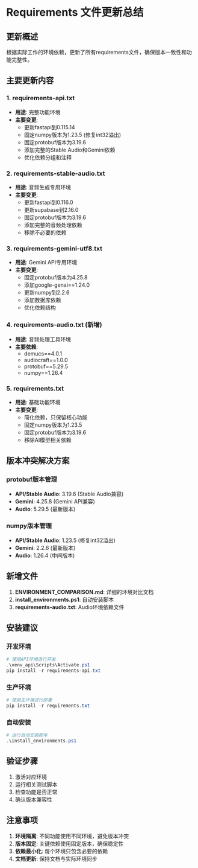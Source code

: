 # Requirements 文件更新总结

## 更新概述

根据实际工作的环境依赖，更新了所有requirements文件，确保版本一致性和功能完整性。

## 主要更新内容

### 1. requirements-api.txt
- **用途**: 完整功能环境
- **主要变更**:
  - 更新fastapi到0.115.14
  - 固定numpy版本为1.23.5 (修复int32溢出)
  - 固定protobuf版本为3.19.6
  - 添加完整的Stable Audio和Gemini依赖
  - 优化依赖分组和注释

### 2. requirements-stable-audio.txt
- **用途**: 音频生成专用环境
- **主要变更**:
  - 更新fastapi到0.116.0
  - 更新supabase到2.16.0
  - 固定protobuf版本为3.19.6
  - 添加完整的音频处理依赖
  - 移除不必要的依赖

### 3. requirements-gemini-utf8.txt
- **用途**: Gemini API专用环境
- **主要变更**:
  - 固定protobuf版本为4.25.8
  - 添加google-genai==1.24.0
  - 更新numpy到2.2.6
  - 添加数据库依赖
  - 优化依赖结构

### 4. requirements-audio.txt (新增)
- **用途**: 音频处理工具环境
- **主要依赖**:
  - demucs==4.0.1
  - audiocraft==1.0.0
  - protobuf==5.29.5
  - numpy==1.26.4

### 5. requirements.txt
- **用途**: 基础功能环境
- **主要变更**:
  - 简化依赖，只保留核心功能
  - 固定numpy版本为1.23.5
  - 固定protobuf版本为3.19.6
  - 移除AI模型相关依赖

## 版本冲突解决方案

### protobuf版本管理
- **API/Stable Audio**: 3.19.6 (Stable Audio兼容)
- **Gemini**: 4.25.8 (Gemini API兼容)
- **Audio**: 5.29.5 (最新版本)

### numpy版本管理
- **API/Stable Audio**: 1.23.5 (修复int32溢出)
- **Gemini**: 2.2.6 (最新版本)
- **Audio**: 1.26.4 (中间版本)

## 新增文件

1. **ENVIRONMENT_COMPARISON.md**: 详细的环境对比文档
2. **install_environments.ps1**: 自动安装脚本
3. **requirements-audio.txt**: Audio环境依赖文件

## 安装建议

### 开发环境
```powershell
# 使用API环境进行开发
.\venv_api\Scripts\Activate.ps1
pip install -r requirements-api.txt
```

### 生产环境
```powershell
# 使用主环境进行部署
pip install -r requirements.txt
```

### 自动安装
```powershell
# 运行自动安装脚本
.\install_environments.ps1
```

## 验证步骤

1. 激活对应环境
2. 运行相关测试脚本
3. 检查功能是否正常
4. 确认版本兼容性

## 注意事项

1. **环境隔离**: 不同功能使用不同环境，避免版本冲突
2. **版本固定**: 关键依赖使用固定版本，确保稳定性
3. **依赖最小化**: 每个环境只包含必要的依赖
4. **文档更新**: 保持文档与实际环境同步 